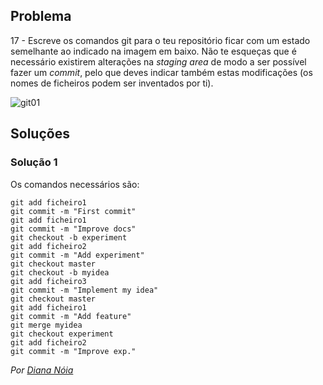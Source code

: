 ## Problema

17 - Escreve os comandos git para o teu repositório ficar com um estado
semelhante ao indicado na imagem em baixo. Não te esqueças que é necessário
existirem alterações na _staging area_ de modo a ser possível fazer um
_commit_, pelo que deves indicar também estas modificações (os nomes de
ficheiros podem ser inventados por ti).

![git01](https://github.com/VideojogosLusofona/lp1_exercicios/blob/master/img/git01.png)

## Soluções

### Solução 1

Os comandos necessários são:

```
git add ficheiro1
git commit -m "First commit"
git add ficheiro1
git commit -m "Improve docs"
git checkout -b experiment
git add ficheiro2
git commit -m "Add experiment"
git checkout master
git checkout -b myidea
git add ficheiro3
git commit -m "Implement my idea"
git checkout master 
git add ficheiro1 
git commit -m "Add feature"
git merge myidea
git checkout experiment 
git add ficheiro2
git commit -m "Improve exp."
```

*Por [Diana Nóia](https://github.com/DianaNoia)*